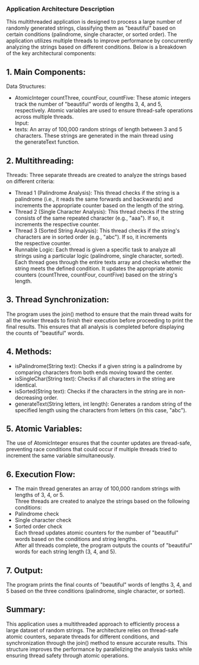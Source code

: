### Application Architecture Description ###  
This multithreaded application is designed to process a large number of randomly generated strings, classifying them as "beautiful"
based on certain conditions (palindrome, single character, or sorted order). The application utilizes multiple threads to improve
performance by concurrently analyzing the strings based on different conditions. Below is a breakdown of the key architectural 
components:

## 1. Main Components: ##  
Data Structures:
- AtomicInteger countThree, countFour, countFive: These atomic integers track the number of "beautiful" words of lengths 3, 4, and 5,  
respectively. Atomic variables are used to ensure thread-safe operations across multiple threads.  
Input:
- texts: An array of 100,000 random strings of length between 3 and 5 characters. These strings are generated in the main thread using  
the generateText function.  

## 2. Multithreading: ##  
Threads: Three separate threads are created to analyze the strings based on different criteria:  
-  Thread 1 (Palindrome Analysis): This thread checks if the string is a palindrome (i.e., it reads the same forwards and backwards) and  
increments the appropriate counter based on the length of the string.  
-  Thread 2 (Single Character Analysis): This thread checks if the string consists of the same repeated character (e.g., "aaa"). If so, it  
increments the respective counter.  
-  Thread 3 (Sorted String Analysis): This thread checks if the string's characters are in sorted order (e.g., "abc"). If so, it increments  
the respective counter.  
-  Runnable Logic: Each thread is given a specific task to analyze all strings using a particular logic (palindrome, single character, sorted). 
Each thread goes through the entire texts array and checks whether the string meets the defined condition. It updates the appropriate atomic counters 
(countThree, countFour, countFive) based on the string's length.   

## 3. Thread Synchronization: ##  
The program uses the join() method to ensure that the main thread waits for all the worker threads to finish their execution before proceeding 
to print the final results. This ensures that all analysis is completed before displaying the counts of "beautiful" words.

## 4. Methods: ##  
- isPalindrome(String text): Checks if a given string is a palindrome by comparing characters from both ends moving toward the center.  
- isSingleChar(String text): Checks if all characters in the string are identical.  
- isSorted(String text): Checks if the characters in the string are in non-decreasing order.  
- generateText(String letters, int length): Generates a random string of the specified length using the characters from letters (in this case, "abc").  

## 5. Atomic Variables: ##  
The use of AtomicInteger ensures that the counter updates are thread-safe, preventing race conditions that could occur if multiple threads tried 
to increment the same variable simultaneously.

##  6. Execution Flow: ##  
- The main thread generates an array of 100,000 random strings with lengths of 3, 4, or 5.   
Three threads are created to analyze the strings based on the following conditions:  
- Palindrome check  
- Single character check  
- Sorted order check  
Each thread updates atomic counters for the number of "beautiful" words based on the conditions and string lengths.  
After all threads complete, the program outputs the counts of "beautiful" words for each string length (3, 4, and 5).  

##  7. Output: ##  
The program prints the final counts of "beautiful" words of lengths 3, 4, and 5 based on the three conditions 
(palindrome, single character, or sorted).

## Summary: ##
This application uses a multithreaded approach to efficiently process a large dataset of random strings. The architecture relies on thread-safe
atomic counters, separate threads for different conditions, and synchronization through the join() method to ensure accurate results. This 
structure improves the performance by parallelizing the analysis tasks while ensuring thread safety through atomic operations.